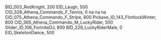  BID_003_RedKnight, 200
 EID_Laugh, 500
 CID_328_Athena_Commando_F_Tennis, 0
na
na
na
CID_075_Athena_Commando_F_Stripe, 800
Pickaxe_ID_143_FlintlockWinter, 800
CID_365_Athena_Commando_M_LuckyRider, 500
Glider_ID_106_FortniteDJ, 800
BID_229_LuckyRiderMale, 0
EID_SkeletonDance, 500
